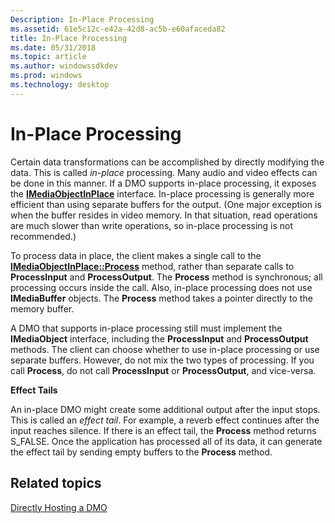 ```yaml
---
Description: In-Place Processing
ms.assetid: 61e5c12c-e42a-42d8-ac5b-e60afaceda82
title: In-Place Processing
ms.date: 05/31/2018
ms.topic: article
ms.author: windowssdkdev
ms.prod: windows
ms.technology: desktop
---
```


# In-Place Processing

Certain data transformations can be accomplished by directly modifying the data. This is called *in-place* processing. Many audio and video effects can be done in this manner. If a DMO supports in-place processing, it exposes the [**IMediaObjectInPlace**](/windows/win32/Mediaobj/nn-mediaobj-imediaobjectinplace?branch=master) interface. In-place processing is generally more efficient than using separate buffers for the output. (One major exception is when the buffer resides in video memory. In that situation, read operations are much slower than write operations, so in-place processing is not recommended.)

To process data in place, the client makes a single call to the [**IMediaObjectInPlace::Process**](/windows/win32/Mediaobj/nf-mediaobj-imediaobjectinplace-process?branch=master) method, rather than separate calls to **ProcessInput** and **ProcessOutput**. The **Process** method is synchronous; all processing occurs inside the call. Also, in-place processing does not use **IMediaBuffer** objects. The **Process** method takes a pointer directly to the memory buffer.

A DMO that supports in-place processing still must implement the **IMediaObject** interface, including the **ProcessInput** and **ProcessOutput** methods. The client can choose whether to use in-place processing or use separate buffers. However, do not mix the two types of processing. If you call **Process**, do not call **ProcessInput** or **ProcessOutput**, and vice-versa.

**Effect Tails**

An in-place DMO might create some additional output after the input stops. This is called an *effect tail*. For example, a reverb effect continues after the input reaches silence. If there is an effect tail, the **Process** method returns S\_FALSE. Once the application has processed all of its data, it can generate the effect tail by sending empty buffers to the **Process** method.

## Related topics

<dl> <dt>

[Directly Hosting a DMO](directly-hosting-a-dmo.md)
</dt> </dl>

 

 



